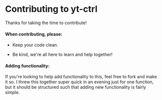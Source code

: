 # Contributing to yt-ctrl

Thanks for taking the time to contribute!

#### **When contributing, please:**

*  Keep your code clean.

*  Be kind, we're all here to learn and help together!

#### **Adding functionality:**

If you're looking to help add functionality to this, feel free to fork and make it so. I threw this together super quick in an evening just for one function, but it should be structured such that adding new functionality is fairly simple.
